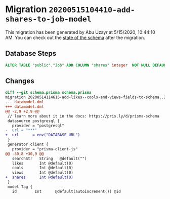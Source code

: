 # Migration `20200515104410-add-shares-to-job-model`

This migration has been generated by Abu Uzayr at 5/15/2020, 10:44:10 AM.
You can check out the [state of the schema](./schema.prisma) after the migration.

## Database Steps

```sql
ALTER TABLE "public"."Job" ADD COLUMN "shares" integer  NOT NULL DEFAULT 0;
```

## Changes

```diff
diff --git schema.prisma schema.prisma
migration 20200514114615-add-likes--cools-and-views-fields-to-schema..20200515104410-add-shares-to-job-model
--- datamodel.dml
+++ datamodel.dml
@@ -2,9 +2,9 @@
 // learn more about it in the docs: https://pris.ly/d/prisma-schema
 datasource postgresql {
   provider = "postgresql"
-  url = "***"
+  url      = env("DATABASE_URL")
 }
 generator client {
   provider = "prisma-client-js"
@@ -30,8 +30,9 @@
   searchStr   String   @default("")
   likes       Int @default(0)
   cools       Int @default(0)
   views       Int @default(0)
+  shares      Int @default(0)
 }
 model Tag {
   id        Int      @default(autoincrement()) @id
```
